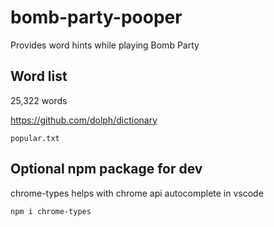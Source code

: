 # bomb-party-pooper

Provides word hints while playing Bomb Party

## Word list

25,322 words

https://github.com/dolph/dictionary

`popular.txt`

## Optional npm package for dev

chrome-types helps with chrome api autocomplete in vscode

`npm i chrome-types`
